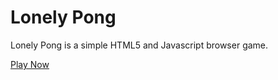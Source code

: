 # Lonely Pong
Lonely Pong is a simple HTML5 and Javascript browser game. 

[Play Now](https://dillonsmart.github.io/lonely-pong/)